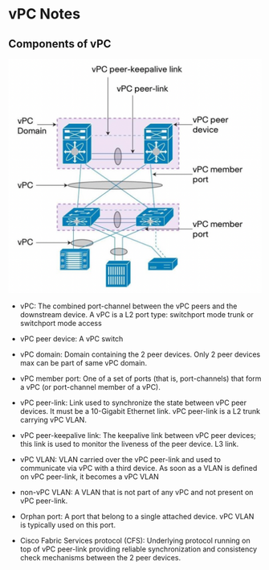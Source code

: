 # vPC Notes

## Components of vPC

![image](./images/vpc_components.png)

- vPC: The combined port-channel between the vPC peers and the downstream device. A vPC is a L2 port type: switchport mode trunk or switchport mode access
 
- vPC peer device: A vPC switch

- vPC domain: Domain containing the 2 peer devices. Only 2 peer devices max can be part of same vPC domain.

- vPC member port: One of a set of ports (that is, port-channels) that form a vPC (or port-channel member of a vPC).

- vPC peer-link: Link used to synchronize the state between vPC peer devices. It must be a 10-Gigabit Ethernet link. vPC peer-link is a L2 trunk carrying vPC VLAN.
 
- vPC peer-keepalive link:  The keepalive link between vPC peer devices; this link is used to monitor the liveness of the peer device. L3 link.

- vPC VLAN: VLAN carried over the vPC peer-link and used to communicate via vPC with a third device. As soon as a VLAN is defined on vPC peer-link, it becomes a vPC VLAN
 
- non-vPC VLAN: A VLAN that is not part of any vPC and not present on vPC peer-link.

- Orphan port: A port that belong to a single attached device. vPC VLAN is typically used on this port.
 
- Cisco Fabric Services protocol (CFS):  Underlying protocol running on top of vPC peer-link providing reliable synchronization and consistency check mechanisms between the 2 peer devices.


 

